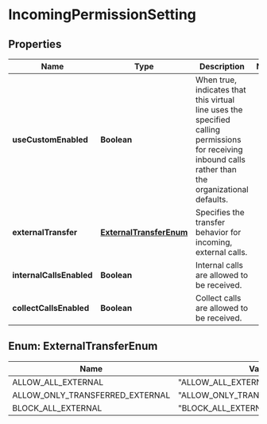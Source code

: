 

# IncomingPermissionSetting


## Properties

| Name | Type | Description | Notes |
|------------ | ------------- | ------------- | -------------|
|**useCustomEnabled** | **Boolean** | When true, indicates that this virtual line uses the specified calling permissions for receiving inbound calls rather than the organizational defaults. |  |
|**externalTransfer** | [**ExternalTransferEnum**](#ExternalTransferEnum) | Specifies the transfer behavior for incoming, external calls. |  |
|**internalCallsEnabled** | **Boolean** | Internal calls are allowed to be received. |  |
|**collectCallsEnabled** | **Boolean** | Collect calls are allowed to be received. |  |



## Enum: ExternalTransferEnum

| Name | Value |
|---- | -----|
| ALLOW_ALL_EXTERNAL | &quot;ALLOW_ALL_EXTERNAL&quot; |
| ALLOW_ONLY_TRANSFERRED_EXTERNAL | &quot;ALLOW_ONLY_TRANSFERRED_EXTERNAL&quot; |
| BLOCK_ALL_EXTERNAL | &quot;BLOCK_ALL_EXTERNAL&quot; |



